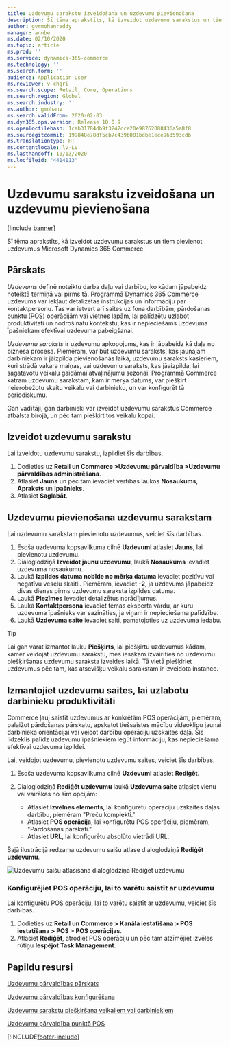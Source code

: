 ```yaml
---
title: Uzdevumu sarakstu izveidošana un uzdevumu pievienošana
description: Šī tēma aprakstīts, kā izveidot uzdevumu sarakstus un tiem pievienot uzdevumus Microsoft Dynamics 365 Commerce.
author: gvrmohanreddy
manager: annbe
ms.date: 02/10/2020
ms.topic: article
ms.prod: ''
ms.service: dynamics-365-commerce
ms.technology: ''
ms.search.form: ''
audience: Application User
ms.reviewer: v-chgri
ms.search.scope: Retail, Core, Operations
ms.search.region: Global
ms.search.industry: ''
ms.author: gmohanv
ms.search.validFrom: 2020-02-03
ms.dyn365.ops.version: Release 10.0.9
ms.openlocfilehash: 1cab31784db9f3242dce20e98762088436a5a8f8
ms.sourcegitcommit: 199848e78df5cb7c439b001bdbe1ece963593cdb
ms.translationtype: HT
ms.contentlocale: lv-LV
ms.lasthandoff: 10/13/2020
ms.locfileid: "4414113"
---
```

# <a name="create-task-lists-and-add-tasks"></a>Uzdevumu sarakstu izveidošana un uzdevumu pievienošana

[!include [banner](includes/banner.md)]

Šī tēma aprakstīts, kā izveidot uzdevumu sarakstus un tiem pievienot uzdevumus Microsoft Dynamics 365 Commerce.

## <a name="overview"></a>Pārskats

*Uzdevums* definē noteiktu darba daļu vai darbību, ko kādam jāpabeidz noteiktā termiņā vai pirms tā. Programmā Dynamics 365 Commerce uzdevums var iekļaut detalizētas instrukcijas un informāciju par kontaktpersonu. Tas var ietvert arī saites uz fona darbībām, pārdošanas punktu (POS) operācijām vai vietnes lapām, lai palīdzētu uzlabot produktivitāti un nodrošinātu kontekstu, kas ir nepieciešams uzdevuma īpašniekam efektīvai uzdevuma pabeigšanai.

*Uzdevumu saraksts* ir uzdevumu apkopojums, kas ir jāpabeidz kā daļa no biznesa procesa. Piemēram, var būt uzdevumu saraksts, kas jaunajam darbiniekam ir jāizpilda pievienošanās laikā, uzdevumu saraksts kasieriem, kuri strādā vakara maiņas, vai uzdevumu saraksts, kas jāaizpilda, lai sagatavotu veikalu gaidāmai atvaļinājumu sezonai. Programmā Commerce katram uzdevumu sarakstam, kam ir mērķa datums, var piešķirt neierobežotu skaitu veikalu vai darbinieku, un var konfigurēt tā periodiskumu.

Gan vadītāji, gan darbinieki var izveidot uzdevumu sarakstus Commerce atbalsta birojā, un pēc tam piešķirt tos veikalu kopai.

## <a name="create-a-task-list"></a>Izveidot uzdevumu sarakstu

Lai izveidotu uzdevumu sarakstu, izpildiet šīs darbības.

1. Dodieties uz **Retail un Commerce \>Uzdevumu pārvaldība \>Uzdevumu pārvaldības administrēšana**.
1. Atlasiet **Jauns** un pēc tam ievadiet vērtības laukos **Nosaukums**, **Apraksts** un **Īpašnieks**.
1. Atlasiet **Saglabāt**.

## <a name="add-tasks-to-a-task-list"></a>Uzdevumu pievienošana uzdevumu sarakstam

Lai uzdevumu sarakstam pievienotu uzdevumus, veiciet šīs darbības.
 
1. Esoša uzdevuma kopsavilkuma cilnē **Uzdevumi** atlasiet **Jauns**, lai pievienotu uzdevumu.
1. Dialoglodziņā **Izveidot jaunu uzdevumu**, laukā **Nosaukums** ievadiet uzdevuma nosaukumu.
1. Laukā **Izpildes datuma nobīde no mērķa datuma** ievadiet pozitīvu vai negatīvu veselu skaitli. Piemēram, ievadiet **-2**, ja uzdevums jāpabeidz divas dienas pirms uzdevumu saraksta izpildes datuma.
1. Laukā **Piezīmes** Ievadiet detalizētus norādījumus.
1. Laukā **Kontaktpersona** ievadiet tēmas eksperta vārdu, ar kuru uzdevuma īpašnieks var sazināties, ja viņam ir nepieciešama palīdzība.
1. Laukā **Uzdevuma saite** ievadiet saiti, pamatojoties uz uzdevuma iedabu.

> [!TIP]
> Lai gan varat izmantot lauku **Piešķirts**, lai piešķirtu uzdevumus kādam, kamēr veidojat uzdevumu sarakstu, mēs iesakām izvairīties no uzdevumu piešķiršanas uzdevumu saraksta izveides laikā. Tā vietā piešķiriet uzdevumus pēc tam, kas atsevišķu veikalu sarakstam ir izveidota instance.

## <a name="use-task-links-to-help-improve-worker-productivity"></a>Izmantojiet uzdevumu saites, lai uzlabotu darbinieku produktivitāti

Commerce ļauj saistīt uzdevumus ar konkrētām POS operācijām, piemēram, palaižot pārdošanas pārskatu, apskatot tiešsaistes mācību videoklipu jaunai darbinieka orientācijai vai veicot darbību operāciju uzskaites daļā. Šis līdzeklis palīdz uzdevumu īpašniekiem iegūt informāciju, kas nepieciešama efektīvai uzdevuma izpildei.

Lai, veidojot uzdevumu, pievienotu uzdevumu saites, veiciet šīs darbības.

1. Esoša uzdevuma kopsavilkuma cilnē **Uzdevumi** atlasiet **Rediģēt**.
1. Dialoglodziņā **Rediģēt uzdevumu** laukā **Uzdevuma saite** atlasiet vienu vai vairākas no šīm opcijām:

    - Atlasiet **Izvēlnes elements**, lai konfigurētu operāciju uzskaites daļas darbību, piemēram "Preču komplekti."
    - Atlasiet **POS operācija**, lai konfigurētu POS operāciju, piemēram, "Pārdošanas pārskati."
    - Atlasiet **URL**, lai konfigurētu absolūto vietrādi URL.

Šajā ilustrācijā redzama uzdevumu saišu atlase dialoglodziņā **Rediģēt uzdevumu**.

![Uzdevumu saišu atlasīšana dialoglodziņā Rediģēt uzdevumu](media/HQ-POS-Tasks-Linking.png)

### <a name="configure-a-pos-operation-so-that-it-can-be-linked-to-a-task"></a>Konfigurējiet POS operāciju, lai to varētu saistīt ar uzdevumu

Lai konfigurētu POS operāciju, lai to varētu saistīt ar uzdevumu, veiciet šīs darbības.

1. Dodieties uz **Retail un Commerce \> Kanāla iestatīšana \> POS iestatīšana \> POS \> POS operācijas**.
1. Atlasiet **Rediģēt**, atrodiet POS operāciju un pēc tam atzīmējiet izvēles rūtiņu **Iespējot Task Management**.

## <a name="additional-resources"></a>Papildu resursi

[Uzdevumu pārvaldības pārskats](task-mgmt-overview.md)

[Uzdevumu pārvaldības konfigurēšana](task-mgmt-configure.md)

[Uzdevumu sarakstu piešķiršana veikaliem vai darbiniekiem](task-mgmt-assign-lists.md)

[Uzdevumu pārvaldība punktā POS](task-mgmt-POS.md)


[!INCLUDE[footer-include](../includes/footer-banner.md)]
